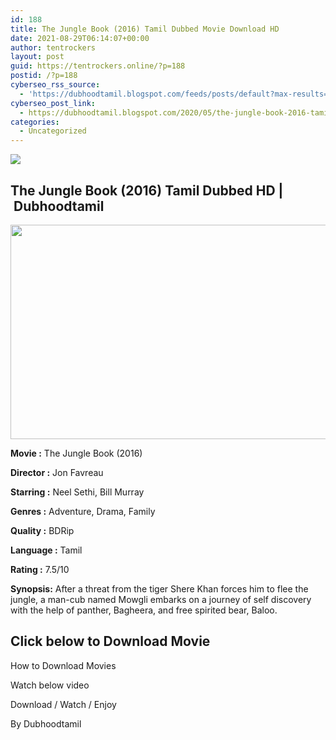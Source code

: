 ```yaml
---
id: 188
title: The Jungle Book (2016) Tamil Dubbed Movie Download HD
date: 2021-08-29T06:14:07+00:00
author: tentrockers
layout: post
guid: https://tentrockers.online/?p=188
postid: /?p=188
cyberseo_rss_source:
  - 'https://dubhoodtamil.blogspot.com/feeds/posts/default?max-results=150&start-index=301'
cyberseo_post_link:
  - https://dubhoodtamil.blogspot.com/2020/05/the-jungle-book-2016-tamil-dubbed-movie.html
categories:
  - Uncategorized
---
```

<div class="media_block">
  <img src="https://1.bp.blogspot.com/-cEAtbKfOr1M/XtInCpUbVzI/AAAAAAAABSs/eg9n2x0jkGYGJ-Nf37aFGSeMcuCgZPhxwCNcBGAsYHQ/s72-w609-h343-c/447041-the-jungle-book-poster.jpg" class="media_thumbnail" />
</div>

<div dir="ltr" trbidi="on" readability="19.032815198618">
  <h2>
    <span face="&quot;trebuchet ms&quot; , sans-serif">The Jungle Book (2016) Tamil Dubbed HD |&nbsp;<b>Dubhoodtamil</b></span>
  </h2>
  
  <div class="separator">
    <a href="https://1.bp.blogspot.com/-cEAtbKfOr1M/XtInCpUbVzI/AAAAAAAABSs/eg9n2x0jkGYGJ-Nf37aFGSeMcuCgZPhxwCNcBGAsYHQ/s1600/447041-the-jungle-book-poster.jpg"><img loading="lazy" border="0" data-original-height="720" data-original-width="1280" height="343" src="https://1.bp.blogspot.com/-cEAtbKfOr1M/XtInCpUbVzI/AAAAAAAABSs/eg9n2x0jkGYGJ-Nf37aFGSeMcuCgZPhxwCNcBGAsYHQ/w609-h343/447041-the-jungle-book-poster.jpg" width="609" /></a>
  </div>
  
  <p>
    <span face="&quot;trebuchet ms&quot; , sans-serif"><b>Movie<span> </span>:</b><span> </span>The Jungle Book (2016)</span>
  </p>
  
  <p>
    <span face="&quot;trebuchet ms&quot; , sans-serif"><b>Director<span> </span>:</b><span> </span>Jon Favreau</span>
  </p>
  
  <p>
    <span face="&quot;trebuchet ms&quot; , sans-serif"><b>Starring<span> </span>:</b><span> </span>Neel Sethi, Bill Murray</span>
  </p>
  
  <p>
    <span face="&quot;trebuchet ms&quot; , sans-serif"><b>Genres<span> </span>:</b><span> </span>Adventure, Drama, Family</span>
  </p>
  
  <p>
    <span face="&quot;trebuchet ms&quot; , sans-serif"><b>Quality<span> </span>:</b><span> </span>BDRip</span>
  </p>
  
  <p>
    <b><span face="&quot;trebuchet ms&quot; , sans-serif">Language</span><span face="&quot;trebuchet ms&quot; , sans-serif"> </span><span face="&quot;trebuchet ms&quot; , sans-serif">:</span></b><span face="&quot;trebuchet ms&quot; , sans-serif"> </span><span face="&quot;trebuchet ms&quot; , sans-serif">Tamil</span>
  </p>
  
  <p>
    <b><span face="&quot;trebuchet ms&quot; , sans-serif">Rating</span><span face="&quot;trebuchet ms&quot; , sans-serif"> </span><span face="&quot;trebuchet ms&quot; , sans-serif">:</span></b><span face="&quot;trebuchet ms&quot; , sans-serif"> </span><span face="&quot;trebuchet ms&quot; , sans-serif">7.5/10</span>
  </p>
  
  <p>
    <span face="&quot;trebuchet ms&quot; , sans-serif"><b>Synopsis:</b> After a threat from the tiger Shere Khan forces him to flee the jungle, a man-cub named Mowgli embarks on a journey of self discovery with the help of panther, Bagheera, and free spirited bear, Baloo.</span>
  </p>
  
  <h2>
    <span face="&quot;verdana&quot; , sans-serif"><b>Click below to Download Movie</b></span>
  </h2>
  
  <p>
    <span face="&quot;verdana&quot; , sans-serif">How to Download Movies</span>
  </p>
  
  <p>
    <span face="&quot;verdana&quot; , sans-serif">Watch below video</span>
  </p>
  
  <p>
  </p>
  
  <p>
    <span>Download / Watch / Enjoy</span>
  </p>
  
  <p>
    <span>By Dubhoodtamil</span>
  </p></p>
</div>